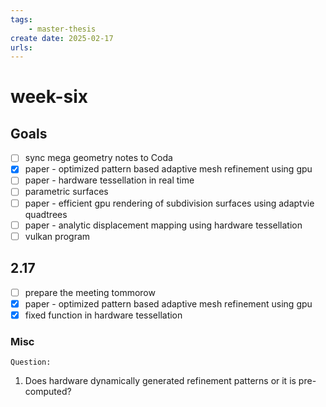 ```yaml
---
tags:
    - master-thesis
create date: 2025-02-17
urls:
---
```


# week-six

## Goals

- [ ] sync mega geometry notes to Coda
- [x] paper - optimized pattern based adaptive mesh refinement using gpu
- [ ] paper - hardware tessellation in real time
- [ ] parametric surfaces
- [ ] paper - efficient gpu rendering of subdivision surfaces using adaptvie quadtrees
- [ ] paper - analytic displacement mapping using hardware tessellation
- [ ] vulkan program

## 2.17

- [ ] prepare the meeting tommorow
- [x] paper - optimized pattern based adaptive mesh refinement using gpu
- [x] fixed function in hardware tessellation

### Misc

`Question:`

1. Does hardware dynamically generated refinement patterns or it is pre-computed?

